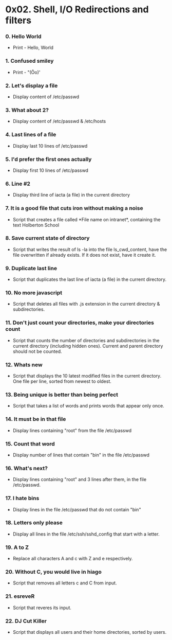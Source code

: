 # 0x02. Shell, I/O Redirections and filters

### 0. Hello World 
* Print - Hello, World

### 1. Confused smiley
* Print - "(Ôo)'

### 2. Let's display a file
* Display content of /etc/passwd

### 3. What about 2?
* Display content of /etc/passwd & /etc/hosts

### 4. Last lines of a file
* Display last 10 lines of /etc/passwd

### 5. I'd prefer the first ones actually
* Display first 10 lines of /etc/passwd

### 6. Line #2
* Display third line of iacta (a file) in the current directory

### 7. It is a good file that cuts iron without making a noise
* Script that creates a file called \*File name on intranet\*, containing the text Holberton School

### 8. Save current state of directory
* Script that writes the result of ls -la into the file ls_cwd_content, have the file overwritten if already exists. If it does not exist, have it create it.

### 9. Duplicate last line
* Script that duplicates the last line of iacta (a file) in the current directory.

### 10. No more javascript
* Script that deletes all files with .js extension in the current directory & subdirectories.

### 11. Don't just count your directories, make your directories count
* Script that counts the number of directories and subdirectories in the current directory (including hidden ones). Current and parent directory should not be counted.

### 12. Whats new
* Script that displays the 10 latest modified files in the current directory. One file per line, sorted from newest to oldest.

### 13. Being unique is better than being perfect
* Script that takes a list of words and prints words that appear only once.

### 14. It must be in that file
* Display lines containing "root" from the file /etc/passwd

### 15. Count that word
* Display number of lines that contain "bin" in the file /etc/passwd

### 16. What's next?
* Display lines containing "root" and 3 lines after them, in the file /etc/passwd.

### 17. I hate bins
* Display lines in the file /etc/passwd that do not contain "bin"

### 18. Letters only please
* Display all lines in the file /etc/ssh/sshd_config that start with a letter.	

### 19. A to Z
* Replace all characters A and c with Z and e respectively.

### 20. Without C, you would live in hiago
* Script that removes all letters c and C from input.

### 21. esreveR
* Script that reveres its input.

### 22. DJ Cut Killer
* Script that displays all users and their home directories, sorted by users.

